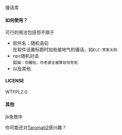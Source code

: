 骚话库  
  
#### 如何使用？  
可行的用法包括但不限于  
- 软件名：随机语句  
在软件设置标题时加些接地气的骚话，如`ELC:赞美太阳`  
- npc随机对话  
如`猫：你醒啦，你老婆全被策划写死啦`  
- 以及其他  

#### LICENSE  
WTFPL2.0  

#### 其他  
jb急救中  
  
你可能还对[Taromati2]( https://github.com/steve02081504/Taromati2 )感兴趣？  
